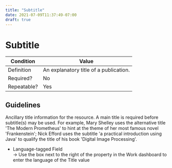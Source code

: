 ```yaml
---
title: "Subtitle"
date: 2021-07-09T11:37:49-07:00
draft: true
---
```


# Subtitle

| Condition  | Value |
|-------------|---------------------------|
| Definition  |    An explanatory title of a publication. |
| Required?   | No                       |
| Repeatable? | Yes                        |

## Guidelines

Ancillary title information for the resource. A main title is required before subtitle(s) may be used. For example, Mary Shelley uses the alternative title 'The Modern Prometheus' to hint at the theme of her most famous novel 'Frankenstein'; Nick Efford uses the subtitle 'a practical introduction using Java' to qualify the title of his book 'Digital Image Processing'.

- Language-tagged Field \
&rarr; Use the box next to the right of the property in the Work dashboard to enter the language of the Title value

